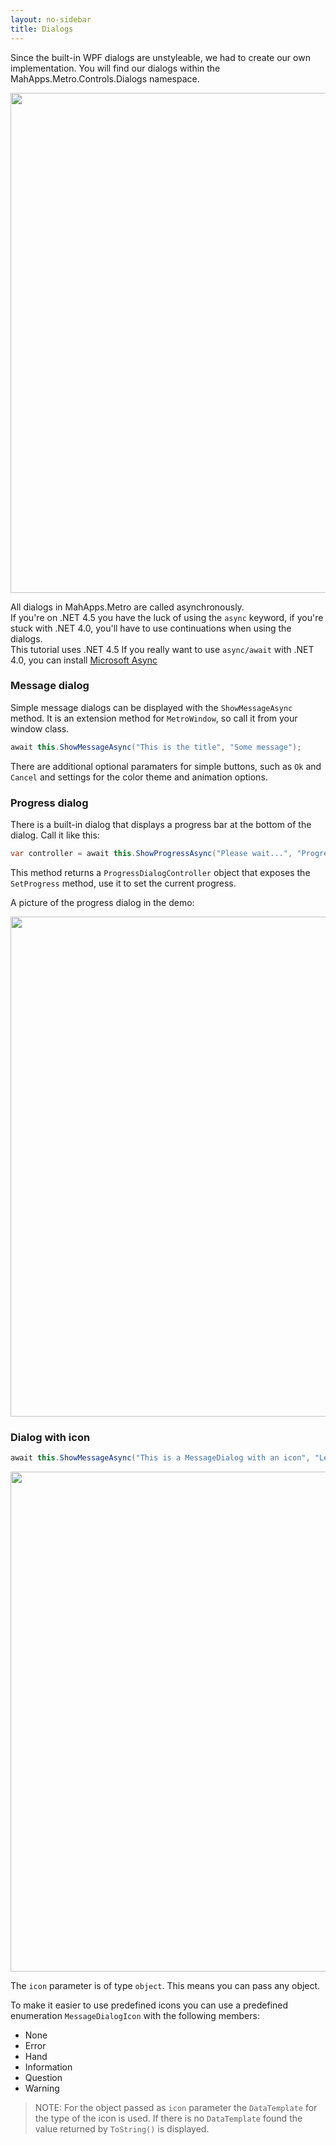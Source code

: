 ```yaml
---
layout: no-sidebar
title: Dialogs
---
```


Since the built-in WPF dialogs are unstyleable, we had to create our own implementation. You will find our dialogs within the MahApps.Metro.Controls.Dialogs namespace.

<img src="{{site.baseurl}}/images/dialog.png" style="width: 800px;"/>

All dialogs in MahApps.Metro are called asynchronously.  
If you're on .NET 4.5 you have the luck of using the `async` keyword, 
if you're stuck with .NET 4.0, you'll have to use continuations when using the dialogs.  
This tutorial uses .NET 4.5
If you really want to use `async/await` with .NET 4.0, you can install [Microsoft Async](http://www.nuget.org/packages/microsoft.bcl.async)

### Message dialog

Simple message dialogs can be displayed with the `ShowMessageAsync` method. It is an extension method for `MetroWindow`, so call it from your window class.

```c#
await this.ShowMessageAsync("This is the title", "Some message");
```
    
There are additional optional paramaters for simple buttons, such as `Ok` and `Cancel` and settings for the color theme and animation options.

### Progress dialog

There is a built-in dialog that displays a progress bar at the bottom of the dialog. Call it like this:

```c#
var controller = await this.ShowProgressAsync("Please wait...", "Progress message");
```
    
This method returns a `ProgressDialogController` object that exposes the `SetProgress` method, use it to set the current progress.

A picture of the progress dialog in the demo:

<img src="{{site.baseurl}}/images/progressdialog.png" style="width: 800px;"/>

### Dialog with icon

```c#
await this.ShowMessageAsync("This is a MessageDialog with an icon", "Left you see the ERROR icon", icon: MessageDialogIcon.Error);
```

<img src="{{site.baseurl}}/images/dialog-withIcon.png" style="width: 800px;"/>

The `icon` parameter is of type `object`. This means you can pass any object.

To make it easier to use predefined icons you can use a predefined enumeration `MessageDialogIcon` with the following members:

* None
* Error
* Hand
* Information
* Question
* Warning

> NOTE: For the object passed as `icon` parameter the `DataTemplate` for the type of the icon is used. If there is no `DataTemplate` found the value returned by `ToString()` is displayed.
